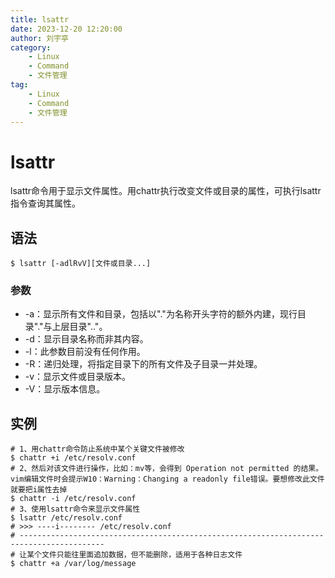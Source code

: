 ```yaml
---
title: lsattr
date: 2023-12-20 12:20:00
author: 刘宇亭
category:
    - Linux
    - Command
    - 文件管理
tag:
    - Linux
    - Command
    - 文件管理
---
```

# lsattr

lsattr命令用于显示文件属性。用chattr执行改变文件或目录的属性，可执行lsattr指令查询其属性。

## 语法

```shell
$ lsattr [-adlRvV][文件或目录...]
```

### 参数

- -a：显示所有文件和目录，包括以"."为名称开头字符的额外内建，现行目录"."与上层目录".."。
- -d：显示目录名称而非其内容。
- -l：此参数目前没有任何作用。
- -R：递归处理，将指定目录下的所有文件及子目录一并处理。
- -v：显示文件或目录版本。
- -V：显示版本信息。

## 实例

```shell
# 1、用chattr命令防止系统中某个关键文件被修改
$ chattr +i /etc/resolv.conf
# 2、然后对该文件进行操作，比如：mv等，会得到 Operation not permitted 的结果。vim编辑文件时会提示W10：Warning：Changing a readonly file错误。要想修改此文件就要把i属性去掉
$ chattr -i /etc/resolv.conf
# 3、使用lsattr命令来显示文件属性
$ lsattr /etc/resolv.conf
# >>> ----i-------- /etc/resolv.conf
# -----------------------------------------------------------------------------------------
# 让某个文件只能往里面追加数据，但不能删除，适用于各种日志文件
$ chattr +a /var/log/message
```

